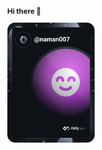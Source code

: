 ### Hi there 👋
<a href="https://app.daily.dev/naman007"><img src="https://github.com/Sodium-Man/Sodium-Man/blob/master/devcard.svg" width="200" alt="NamaN's Dev Card"/></a>

<!--
**Sodium-Man/Sodium-Man** is a ✨ _special_ ✨ repository because its `README.md` (this file) appears on your GitHub profile.

Here are some ideas to get you started:

- 🔭 I’m currently working on ...
- 🌱 I’m currently learning ...
- 👯 I’m looking to collaborate on ...
- 🤔 I’m looking for help with ...
- 💬 Ask me about ...
- 📫 How to reach me: ...
- 😄 Pronouns: ...
- ⚡ Fun fact: ...
-->

